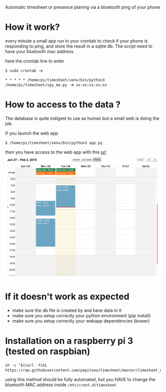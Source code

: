 Automatic timesheet or presence planing via a bluetooth ping of your phone

# How it work?

every minute a small app run in your crontab to check if your phone is responding to ping, and store the result in a sqlite db.
The script need to have your bluetooth mac address.

here the crontab line to enter 
```
$ sudo crontab -e
```
```
* * * * * /home/pi/timesheet/venv/bin/python3 /home/pi/timesheet/spy_me.py -m xx:xx:xx:xx:xx
```

# How to access to the data ?
The database is quite indigest to use as human but a small web is doing the job.

If you launch the web app
```
$ /home/pi/timesheet/venv/bin/python3 app.py
```

then you have access to the web app with this [url](http://127.0.0.1:5000/)
![webapp](./images/calendar.png)

# If it doesn't work as expected
* make sure the db file is created by and have data in it
* make sure you setup correctly your python environment (pip install)
* make sure you setup correctly your webapp dependencies (bower)

# Installation on a raspberry pi 3 (tested on raspbian)

```
sh -c "$(curl -fsSL https://raw.githubusercontent.com/pepitooo/timesheet/master/timesheet_on_raspbian.sh)"
```

using this method should be fully automated, but you HAVE to change the bluetooth MAC address inside `/etc/cront.d/timesheet`


